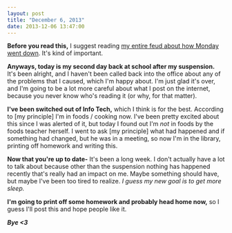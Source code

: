 ```yaml
---
layout: post
title: "December 6, 2013"
date: 2013-12-06 13:47:00
---
```


**Before you read this,** I suggest reading [my entire feud about how Monday went down](http://joshuatrommel.com/december-2-2013). It's kind of important.

**Anyways, today is my second day back at school after my suspension.** It's been alright, and I haven't been called back into the office about any of the problems that I caused, which I'm happy about. I'm just glad it's over, and I'm going to be a lot more careful about what I post on the internet, because you never know who's reading it (or why, for that matter).

**I've been switched out of Info Tech,** which I think is for the best. According to [my principle] I'm in foods / cooking now. I've been pretty excited about this since I was alerted of it, but today I found out I'm *not* in foods by the foods teacher herself. I went to ask [my principle] what had happened and if something had changed, but he was in a meeting, so now I'm in the library, printing off homework and writing this.

**Now that you're up to date-** It's been a long week. I don't actually have a lot to talk about because other than the suspension nothing has happened recently that's really had an impact on me. Maybe something should have, but maybe I've been too tired to realize. *I guess my new goal is to get more sleep.*

**I'm going to print off some homework and probably head home now,** so I guess I'll post this and hope people like it.

***Bye <3***
